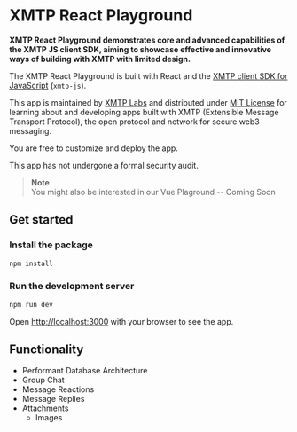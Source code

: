 # XMTP React Playground

**XMTP React Playground demonstrates core and advanced capabilities of the XMTP JS client SDK, aiming to showcase effective and innovative ways of building with XMTP with limited design.**

The XMTP React Playground is built with React and the [XMTP client SDK for JavaScript](https://github.com/xmtp/xmtp-js) (`xmtp-js`).

This app is maintained by [XMTP Labs](https://xmtplabs.com) and distributed under [MIT License](./LICENSE) for learning about and developing apps built with XMTP (Extensible Message Transport Protocol), the open protocol and network for secure web3 messaging.

You are free to customize and deploy the app.

This app has not undergone a formal security audit.

> **Note**  
> You might also be interested in our Vue Plaground -- Coming Soon 

## Get started

### Install the package

```bash
npm install
```

### Run the development server

```bash
npm run dev
```

Open [http://localhost:3000](http://localhost:3000) with your browser to see the app.

## Functionality

- Performant Database Architecture
- Group Chat
- Message Reactions
- Message Replies
- Attachments
  - Images


